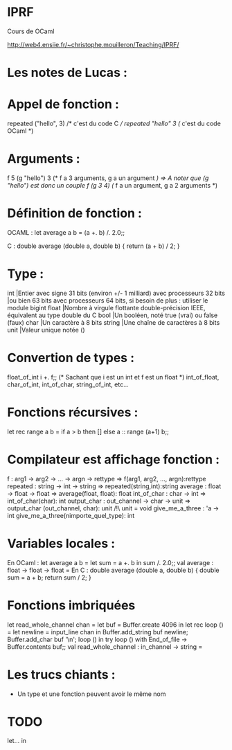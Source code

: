 # IPRF
Cours de OCaml

http://web4.ensiie.fr/~christophe.mouilleron/Teaching/IPRF/

# Les notes de Lucas :

# Appel de fonction :
repeated ("hello", 3)  /* c'est du code C */
repeated "hello" 3  (* c'est du code OCaml *)

# Arguments :
f 5 (g "hello") 3    (* f a 3 arguments, g a un argument *) => A noter que (g "hello") est donc un couple
f (g 3 4)            (* f a un argument, g a 2 arguments *)

# Définition de fonction :
OCAML :
let average a b =
  (a +. b) /. 2.0;;
 
C :
double average (double a, double b)
{
  return (a + b) / 2;
}

# Type :
int     |Entier avec signe 31 bits (environ +/- 1 milliard) avec processeurs 32 bits
        |ou bien 63 bits avec processeurs 64 bits, si besoin de plus : utiliser le module bigint
float   |Nombre à virgule flottante double-précision IEEE, équivalent au type double du C
bool    |Un booléen, noté true (vrai) ou false (faux)
char    |Un caractère à 8 bits
string  |Une chaîne de caractères à 8 bits
unit    |Valeur unique notée ()

# Convertion de types :
float_of_int i +. f;; (* Sachant que i est un int et f est un float *)
int_of_float, char_of_int, int_of_char, string_of_int, etc...

# Fonctions récursives :
let rec range a b =
    if a > b then []
    else a :: range (a+1) b;;

# Compilateur est affichage fonction :
f : arg1 -> arg2 -> ... -> argn -> rettype
=> f(arg1, arg2, ..., argn):rettype
repeated : string -> int -> string
=> repeated(string,int):string
average : float -> float -> float
=> average(float, float): float
int_of_char : char -> int
=> int_of_char(char): int
output_char : out_channel -> char -> unit
=> output_char (out_channel, char): unit
/!\ unit = void
give_me_a_three : 'a -> int
give_me_a_three(nimporte_quel_type): int

# Variables locales :
En OCaml :
let average a b =
    let sum = a +. b in
    sum /. 2.0;;
val average : float -> float -> float = <fun>
En C :
double average (double a, double b) {
  double sum = a + b;
  return sum / 2;
}

# Fonctions imbriquées
let read_whole_channel chan =
    let buf = Buffer.create 4096 in
    let rec loop () =
      let newline = input_line chan in
      Buffer.add_string buf newline;
      Buffer.add_char buf '\n';
      loop ()
    in
    try
      loop ()
    with
      End_of_file -> Buffer.contents buf;;
val read_whole_channel : in_channel -> string = <fun>

# Les trucs chiants :
- Un type et une fonction peuvent avoir le même nom

# TODO
let... in
